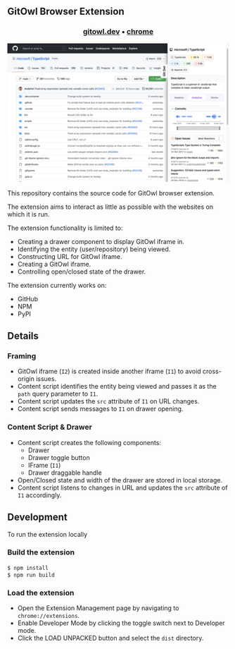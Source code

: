 ## GitOwl Browser Extension

<h3 align="center">
  <b><a href="https://gitowl.dev">gitowl.dev</a></b>
  <span> • </span>
  <b><a href="https://google.com">chrome</a></b>
</h3>

![Screenshot](screenshot.png)

This repository contains the source code for GitOwl browser extension.

The extension aims to interact as little as possible with the websites on which it is run.

The extension functionality is limited to:
- Creating a drawer component to display GitOwl iframe in.
- Identifying the entity (user/repository) being viewed.
- Constructing URL for GitOwl iframe.
- Creating a GitOwl iframe.
- Controlling open/closed state of the drawer.

The extension currently works on:
- GitHub
- NPM
- PyPI

## Details

### Framing

- GitOwl iframe (`I2`) is created inside another iframe (`I1`) to avoid cross-origin issues.
- Content script identifies the entity being viewed and passes it as the `path` query parameter to `I1`.
- Content script updates the `src` attribute of `I1` on URL changes.
- Content script sends messages to `I1` on drawer opening.


### Content Script & Drawer

- Content script creates the following components:
  - Drawer
  - Drawer toggle button
  - IFrame (`I1`)
  - Drawer draggable handle
- Open/Closed state and width of the drawer are stored in local storage.
- Content script listens to changes in URL and updates the `src` attribute of `I1` accordingly.


## Development

To run the extension locally

### Build the extension

```shell
$ npm install
$ npm run build
```

### Load the extension

- Open the Extension Management page by navigating to `chrome://extensions`.
- Enable Developer Mode by clicking the toggle switch next to Developer mode.
- Click the LOAD UNPACKED button and select the `dist` directory.